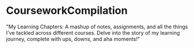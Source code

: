 # CourseworkCompilation
"My Learning Chapters: A mashup of notes, assignments, and all the things I've tackled across different courses. Delve into the story of my learning journey, complete with ups, downs, and aha moments!"
